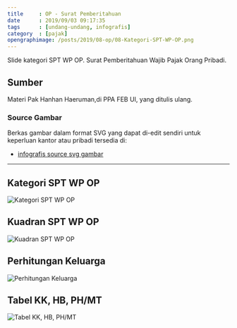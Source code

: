 ```yaml
---
title     : OP - Surat Pemberitahuan
date      : 2019/09/03 09:17:35
tags      : [undang-undang, infografis]
category  : [pajak]
opengraphimage: /posts/2019/08-op/08-Kategori-SPT-WP-OP.png
---
```


Slide kategori SPT WP OP.
Surat Pemberitahuan Wajib Pajak Orang Pribadi.

<!-- more --> 

## Sumber

Materi Pak Hanhan Haeruman,di PPA FEB UI, yang ditulis ulang.

### Source Gambar

Berkas gambar dalam format SVG yang dapat di-edit sendiri
untuk keperluan kantor atau pribadi tersedia di:

* [infografis source svg gambar][github-orang-pribadi]

-- -- --

## Kategori SPT WP OP

![Kategori SPT WP OP][kategori-spt-wp-op]

## Kuadran SPT WP OP

![Kuadran SPT WP OP][kuadran-spt-wp-op]

## Perhitungan Keluarga

![Perhitungan Keluarga][perhitungan-keluarga]

## Tabel KK, HB, PH/MT

![Tabel KK, HB, PH/MT][tabel-kk-hb-ph-mt]

[//]: <> ( -- -- -- links below -- -- -- )

[kategori-spt-wp-op]:   /posts/2019/08-op/08-Kategori-SPT-WP-OP.png
[kuadran-spt-wp-op]:    /posts/2019/08-op/08-Kuadran-SPT-WP-OP.png
[perhitungan-keluarga]: /posts/2019/08-op/09-Perhitungan-Keluarga.png
[tabel-kk-hb-ph-mt]:    /posts/2019/08-op/10-Tabel-KK-HB-PH-MT.png

[github-orang-pribadi]:  https://github.com/epsi-rns/belajar-pajak/tree/master/02-OP/svg


[chart-progressive]:    /posts/2019/08-op/11-Chart-Progressive.png
[wp-op-pekerja-bebas]:  /posts/2019/08-op/12-Kategori-WP-OP-Pekerja-Bebas.png
[wp-op-pengusaha]:      /posts/2019/08-op/13-Kategori-WP-OP-Pengusaha.png
